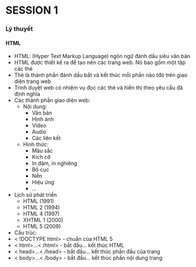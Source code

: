 # SESSION 1

### Lý thuyết

#### HTML
 - HTML: (Hyper Text Markup Language) ngôn ngữ đánh dấu siêu văn bản
 - HTML được thiết kế ra để tạo nên các trang web. Nó bao gồm một tập các thẻ
 - Thẻ là thành phần đánh dấu bắt và kết thúc mỗi phần nào tđó trên giao diện trang web
 - Trình duyệt web có nhiệm vụ đọc các thẻ và hiển thị theo yêu cầu đã định nghĩa
 - Các thành phần giao diện web:
   - Nội dung:
     - Văn bản
     - Hình ảnh
     - Video
     - Audio
     - Các liên kết
   - Hình thức:
     - Màu sắc
     - Kích cỡ
     - In đậm, in nghiêng
     - Bố cục
     - Nền
     - Hiệu ứng
     - ...
 - Lịch sử phát triển
   - HTML (1991)
   - HTML 2 (1994)
   - HTML 4 (1997)
   - XHTML 1 (2000)
   - HTML 5 (2009)
 - Cấu trúc:
  - < !DOCTYPE html> - chuẩn của HTML 5
  - < html>...< /html> - bắt đầu... kết thúc HTML
  - < head>...< /head> - bắt đầu... kết thúc phần đầu của trang
  - < body>...< /body> - bắt đầu... kết thúc phần nội dung trang